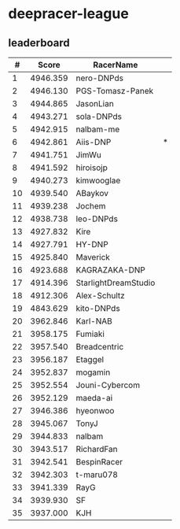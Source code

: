 # deepracer-league

## leaderboard

<!-- leaderboard -->
| # | Score | RacerName |   |
| - | ----- | --------- | - |
| 1 | 4946.359 | nero-DNPds | |
| 2 | 4946.130 | PGS-Tomasz-Panek | |
| 3 | 4944.865 | JasonLian | |
| 4 | 4943.271 | sola-DNPds | |
| 5 | 4942.915 | nalbam-me | |
| 6 | 4942.861 | Aiis-DNP | * |
| 7 | 4941.751 | JimWu | |
| 8 | 4941.592 | hiroisojp | |
| 9 | 4940.273 | kimwooglae | |
| 10 | 4939.540 | ABaykov | |
| 11 | 4939.238 | Jochem | |
| 12 | 4938.738 | leo-DNPds | |
| 13 | 4927.832 | Kire | |
| 14 | 4927.791 | HY-DNP | |
| 15 | 4925.840 | Maverick | |
| 16 | 4923.688 | KAGRAZAKA-DNP | |
| 17 | 4914.396 | StarlightDreamStudio | |
| 18 | 4912.306 | Alex-Schultz | |
| 19 | 4843.629 | kito-DNPds | |
| 20 | 3962.846 | Karl-NAB | |
| 21 | 3958.175 | Fumiaki | |
| 22 | 3957.540 | Breadcentric | |
| 23 | 3956.187 | Etaggel | |
| 24 | 3952.837 | mogamin | |
| 25 | 3952.554 | Jouni-Cybercom | |
| 26 | 3952.129 | maeda-ai | |
| 27 | 3946.386 | hyeonwoo | |
| 28 | 3945.067 | TonyJ | |
| 29 | 3944.833 | nalbam | |
| 30 | 3943.517 | RichardFan | |
| 31 | 3942.541 | BespinRacer | |
| 32 | 3942.303 | t-maru078 | |
| 33 | 3941.339 | RayG | |
| 34 | 3939.930 | SF | |
| 35 | 3937.000 | KJH | |

